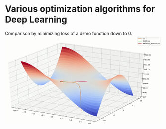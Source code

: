 # Various optimization algorithms for Deep Learning

Comparison by minimizing loss of a demo function down to 0.
![Alt Text](optimizers.gif)
